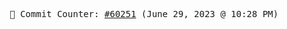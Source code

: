 <p align="center">
    <samp>
        📮 Commit Counter: <a href="https://github.com/Javascript-void0/Javascript-void0/commits/main">#60251</a> (June 29, 2023 @ 10:28 PM)
    </samp>
</p>